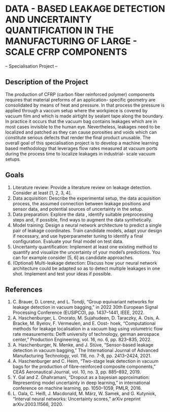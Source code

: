 # DATA - BASED LEAKAGE DETECTION AND UNCERTAINTY QUANTIFICATION IN THE MANUFACTURING OF LARGE - SCALE CFRP COMPONENTS
– Specialisation Project –
## Description of the Project
The production of CFRP (carbon fiber reinforced polymer) components requires that material preforms of an application-
specific geometry are consolidated by means of heat and pressure. In that process the pressure is applied through a vaccum
setup where the workpiece is covered by vacuum film and which is made airtight by sealant tape along the boundary. In
practice it occurs that the vacuum bag contains leakages which are in most cases invisible to the human eye. Nevertheless,
leakages need to be localized and patched as they can cause porosities and voids which can constitute serious defects that
render the final product unusable. The overall goal of this specialisation project is to develop a machine learning based
methodology that leverages flow rates measured at vacuum ports during the process time to localize leakages in industrial-
scale vacuum setups.
## Goals
1. Literature review: Provide a literature review on leakage detection. Consider at least [1, 2, 3, 4].
2. Data acquisition: Describe the experimental setup, the data acquisition process, the assumed connection between
leakage positions and sensor data, and potential sources of uncertainty in the setup.
3. Data preparation: Explore the data , identify suitable preprocessing steps and, if possible, find ways to augment the
data synthetically.
4. Model training: Design a neural network architecture to predict a single pair of leakage coordinates. Train candidate
models, adapt your design if necessary, and use hyperparameter tuning to identify a final configuration. Evaluate
your final model on test data.
5. Uncertainty quantification: Implement at least one existing method to quantify and visualize the uncertainty of your
model’s predictions. You can for example consider [5, 6] as candidate approaches.
6. (Optional) Multi-leakage detection: Discuss how your neural network architecture could be adapted so as to detect
multiple leakages in one shot. Implement and test your ideas if possible.
## References
1. C. Brauer, D. Lorenz, and L. Tondji, “Group equivariant networks for leakage detection in vacuum bagging,” in 2022
30th European Signal Processing Conference (EUSIPCO), pp. 1437–1441, IEEE, 2022.
2. A. Haschenburger, L. Onorato, M. Sujahudeen, D. Taraczky, A. Osis, A. Bracke, M. Byelov, F. Vermeulen, and E. Oost-
hoek, “Computational methods for leakage localisation in a vacuum bag using volumetric flow rate measurements:
Delft university of technology, german aerospace center,” Production Engineering, vol. 16, no. 6, pp. 823–835, 2022.
3. A. Haschenburger, N. Menke, and J. Stüve, “Sensor-based leakage detection in vacuum bagging,” The International
Journal of Advanced Manufacturing Technology, vol. 116, no. 7-8, pp. 2413–2424, 2021.
4. A. Haschenburger and C. Heim, “Two-stage leak detection in vacuum bags for the production of fibre-reinforced
composite components,” CEAS Aeronautical Journal, vol. 10, no. 3, pp. 885–892, 2019.
5. Y. Gal and Z. Ghahramani, “Dropout as a bayesian approximation: Representing model uncertainty in deep learning,”
in international conference on machine learning, pp. 1050–1059, PMLR, 2016.
6. L. Oala, C. Heiß, J. Macdonald, M. März, W. Samek, and G. Kutyniok, “Interval neural networks: Uncertainty scores,”
arXiv preprint arXiv:2003.11566, 2020.
